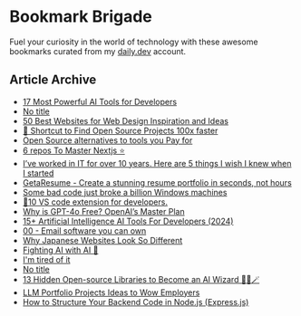 # Bookmark Brigade
Fuel your curiosity in the world of technology with these awesome bookmarks curated from my [daily.dev](https://app.daily.dev/Anmol-Baranwal) account.

## Article Archive

<!-- DAILY-DEV-BOOKMARKS:START -->
- [17 Most Powerful AI Tools for Developers](https://app.daily.dev/posts/uMcahRkca?utm_source=rss&utm_medium=bookmarks&utm_campaign=iWZFqWGzJuZ3TMf4ZW9aZ)
- [No title](https://app.daily.dev/posts/0QSoFLCO3?utm_source=rss&utm_medium=bookmarks&utm_campaign=iWZFqWGzJuZ3TMf4ZW9aZ)
- [50 Best Websites for Web Design Inspiration and Ideas](https://app.daily.dev/posts/6lVWsGxpm?utm_source=rss&utm_medium=bookmarks&utm_campaign=iWZFqWGzJuZ3TMf4ZW9aZ)
- [🎁 Shortcut to Find Open Source Projects 100x faster](https://app.daily.dev/posts/u20enHj7R?utm_source=rss&utm_medium=bookmarks&utm_campaign=iWZFqWGzJuZ3TMf4ZW9aZ)
- [Open Source alternatives to tools you Pay for](https://app.daily.dev/posts/gxwG9U2cF?utm_source=rss&utm_medium=bookmarks&utm_campaign=iWZFqWGzJuZ3TMf4ZW9aZ)
- [6 repos To Master Nextjs ⭐](https://app.daily.dev/posts/dQUmC4E0n?utm_source=rss&utm_medium=bookmarks&utm_campaign=iWZFqWGzJuZ3TMf4ZW9aZ)
- [I’ve worked in IT for over 10 years. Here are 5 things I wish I knew when I started](https://app.daily.dev/posts/oJdMug7vN?utm_source=rss&utm_medium=bookmarks&utm_campaign=iWZFqWGzJuZ3TMf4ZW9aZ)
- [GetaResume - Create a stunning resume portfolio in seconds, not hours](https://app.daily.dev/posts/vL3ZIQ1Nu?utm_source=rss&utm_medium=bookmarks&utm_campaign=iWZFqWGzJuZ3TMf4ZW9aZ)
- [Some bad code just broke a billion Windows machines](https://app.daily.dev/posts/WWyvASV4m?utm_source=rss&utm_medium=bookmarks&utm_campaign=iWZFqWGzJuZ3TMf4ZW9aZ)
- [🤯10 VS code extension for developers.](https://app.daily.dev/posts/DUlx08fvq?utm_source=rss&utm_medium=bookmarks&utm_campaign=iWZFqWGzJuZ3TMf4ZW9aZ)
- [Why is GPT-4o Free? OpenAI’s Master Plan](https://app.daily.dev/posts/jK52vTSGs?utm_source=rss&utm_medium=bookmarks&utm_campaign=iWZFqWGzJuZ3TMf4ZW9aZ)
- [15+ Artificial Intelligence AI Tools For Developers &lpar;2024&rpar;](https://app.daily.dev/posts/YJI4bn5by?utm_source=rss&utm_medium=bookmarks&utm_campaign=iWZFqWGzJuZ3TMf4ZW9aZ)
- [00 - Email software you can own](https://app.daily.dev/posts/nNtEdBh0Z?utm_source=rss&utm_medium=bookmarks&utm_campaign=iWZFqWGzJuZ3TMf4ZW9aZ)
- [Why Japanese Websites Look So Different](https://app.daily.dev/posts/liCW6jvKb?utm_source=rss&utm_medium=bookmarks&utm_campaign=iWZFqWGzJuZ3TMf4ZW9aZ)
- [Fighting AI with AI 🥊](https://app.daily.dev/posts/VjFCyztDd?utm_source=rss&utm_medium=bookmarks&utm_campaign=iWZFqWGzJuZ3TMf4ZW9aZ)
- [I&#39;m tired of it](https://app.daily.dev/posts/0iIH0PVPe?utm_source=rss&utm_medium=bookmarks&utm_campaign=iWZFqWGzJuZ3TMf4ZW9aZ)
- [No title](https://app.daily.dev/posts/xtAT0X8Ln?utm_source=rss&utm_medium=bookmarks&utm_campaign=iWZFqWGzJuZ3TMf4ZW9aZ)
- [13 Hidden Open-source Libraries to Become an AI Wizard 🧙‍♂️🪄](https://app.daily.dev/posts/oBrFbv2p2?utm_source=rss&utm_medium=bookmarks&utm_campaign=iWZFqWGzJuZ3TMf4ZW9aZ)
- [LLM Portfolio Projects Ideas to Wow Employers](https://app.daily.dev/posts/15j3VZQxc?utm_source=rss&utm_medium=bookmarks&utm_campaign=iWZFqWGzJuZ3TMf4ZW9aZ)
- [How to Structure Your Backend Code in Node.js &lpar;Express.js&rpar;](https://app.daily.dev/posts/B1YyVSe3C?utm_source=rss&utm_medium=bookmarks&utm_campaign=iWZFqWGzJuZ3TMf4ZW9aZ)
<!-- DAILY-DEV-BOOKMARKS:END -->
